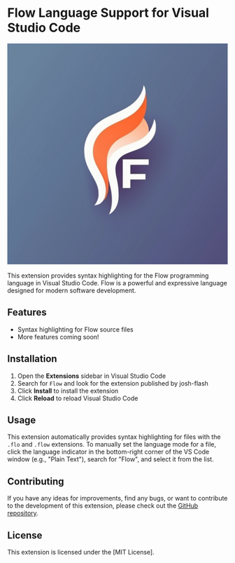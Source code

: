 # Flow Language Support for Visual Studio Code

![Flow Language Support](images/flow.png)

This extension provides syntax highlighting for the Flow programming language in Visual Studio Code. Flow is a powerful and expressive language designed for modern software development.

## Features

- Syntax highlighting for Flow source files
- More features coming soon!

## Installation

1. Open the **Extensions** sidebar in Visual Studio Code
2. Search for `Flow` and look for the extension published by josh-flash
3. Click **Install** to install the extension
4. Click **Reload** to reload Visual Studio Code

## Usage

This extension automatically provides syntax highlighting for files with the `.flo` and `.flow` extensions. To manually set the language mode for a file, click the language indicator in the bottom-right corner of the VS Code window (e.g., "Plain Text"), search for "Flow", and select it from the list.

## Contributing

If you have any ideas for improvements, find any bugs, or want to contribute to the development of this extension, please check out the [GitHub repository](https://github.com/your-github-username/flow-lang).

## License

This extension is licensed under the [MIT License].
